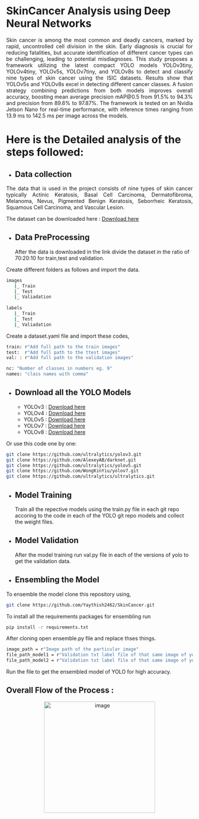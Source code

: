# SkinCancer Analysis using Deep Neural Networks
<p align=justify>
Skin cancer is among the most common and deadly cancers, marked by rapid, uncontrolled cell division in the skin. Early diagnosis is crucial for reducing fatalities, but accurate identification of different cancer types can be challenging, leading to potential misdiagnoses. This study proposes a framework utilizing the latest compact YOLO models YOLOv3tiny, YOLOv4tiny, YOLOv5s, YOLOv7tiny, and YOLOv8s to detect and classify nine types of skin cancer using the ISIC datasets. Results show that YOLOv5s and YOLOv8s excel in detecting different cancer classes. A fusion strategy combining predictions from both models improves overall accuracy, boosting mean average precision mAP@0.5 from 91.5% to 94.3% and precision from 89.6% to 97.87%. The framework is tested on an Nvidia Jetson Nano for real-time performance, with inference times ranging from 13.9 ms to 142.5 ms per image across the models.
<p/>

# Here is the Detailed analysis of the steps followed:

- ## Data collection

<p align=justify>
The data that is used in the project consists of nine types of skin cancer typically Actinic Keratosis, Basal Cell Carcinoma, Dermatofibroma, Melanoma, Nevus, Pigmented Benign Keratosis, Seborrheic Keratosis, Squamous Cell Carcinoma, and Vascular Lesion.
<p/>

  The dataset can be downloaded here : [Download here](https://challenge.isic-archive.com/data/)

- ## Data PreProcessing

  After the data is downloaded in the link divide the dataset in the ratio of 70:20:10 for train,test and validation.

Create different folders as follows and import the data.

```bash
images
   |_ Train
   |_ Test
   |_ Valiadation
   
labels
   |_ Train
   |_ Test
   |_ Valiadation
```
Create a dataset.yaml file and import these codes,

```bash
train: r"Add full path to the train images"
test:  r"Add full path to the ttest images"
val: : r"Add full path to the validation images"

nc: "Number of classes in numbers eg. 9"
names: "class names with comma"
```
- ## Download all the YOLO Models

  - YOLOv3 : [Download here](https://github.com/ultralytics/yolov3)
  - YOLOv4 : [Download here](https://github.com/AlexeyAB/darknet)
  - YOLOv5 : [Download here](https://github.com/ultralytics/yolov5)
  - YOLOv7 : [Download here](https://github.com/WongKinYiu/yolov7)
  - YOLOv8 : [Download here](https://github.com/ultralytics/ultralytics)

Or use this code one by one:

```bash
git clone https://github.com/ultralytics/yolov3.git
git clone https://github.com/AlexeyAB/darknet.git
git clone https://github.com/ultralytics/yolov5.git
git clone https://github.com/WongKinYiu/yolov7.git
git clone https://github.com/ultralytics/ultralytics.git
```
- ## Model Training 

  Train all the repective models using the train.py file in each git repo accoring to the code in each of the YOLO git repo models and collect the weight files.

- ## Model Validation 

  After the model training run val.py file in each of the versions of yolo to get the validation data.

- ## Ensembling the Model

To ensemble the model clone this repository using,
```bash
git clone https://github.com/Yaythish2462/SkinCancer.git 
```
To install all the requirements packages for ensembling run

```bash
pip install -r requirements.txt
```

After cloning open ensemble.py file and replace thses things.

```bash
image_path = r"Image path of the particular image"
file_path_model1 = r"Validation txt label file of that same image of yolov5s model"
file_path_model2 = r"Validation txt label file of that same image of yolov8s model"
```
Run the file to get the ensembled model of YOLO for high accuracy.

## Overall Flow of the Process :
<p align="center">
<img src="https://vitalflux.com/wp-content/uploads/2022/08/Voting-ensemble-method-2.png" alt="image" width="300" height="auto">
<p/>

